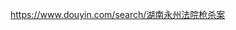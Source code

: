 <p><a href="https://www.douyin.com/search/湖南永州法院枪杀案" target="_blank" rel="nofollow noopener" translate="no"><span class="invisible">https://www.</span><span class="">douyin.com/search/湖南永州法院枪杀案</span><span class="invisible"></span></a></p>